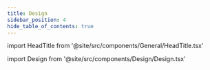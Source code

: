 ```yaml
---
title: Design
sidebar_position: 4
hide_table_of_contents: true
---
```


import HeadTitle from '@site/src/components/General/HeadTitle.tsx'

<HeadTitle title="Design" />

import Design from '@site/src/components/Design/Design.tsx'

<Design />